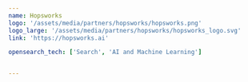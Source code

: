 ```yaml
---
name: Hopsworks
logo: '/assets/media/partners/hopsworks/hopsworks.png'
logo_large: '/assets/media/partners/hopsworks/hopsworks_logo.svg'
link: 'https://hopsworks.ai'

opensearch_tech: ['Search', 'AI and Machine Learning']


---
```

